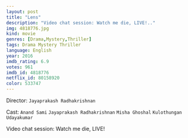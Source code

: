 ```yaml
---
layout: post
title: "Lens"
description: "Video chat session: Watch me die, LIVE!.."
img: 4818776.jpg
kind: movie
genres: [Drama,Mystery,Thriller]
tags: Drama Mystery Thriller 
language: English
year: 2016
imdb_rating: 6.9
votes: 961
imdb_id: 4818776
netflix_id: 80158920
color: 533747
---
```

Director: `Jayaprakash Radhakrishnan`  

Cast: `Anand Sami` `Jayaprakash Radhakrishnan` `Misha Ghoshal` `Kulothungan Udayakumar` 

Video chat session: Watch me die, LIVE!
